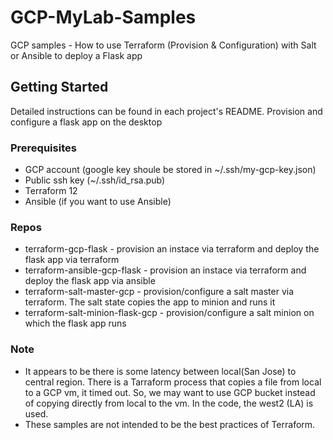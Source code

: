 # GCP-MyLab-Samples

GCP samples - How to use Terraform (Provision & Configuration) with Salt or Ansible to deploy a Flask app

## Getting Started

Detailed instructions can be found in each project's README.
Provision and configure a flask app on the desktop

### Prerequisites

* GCP account (google key shoule be stored in ~/.ssh/my-gcp-key.json)
* Public ssh key (~/.ssh/id_rsa.pub)
* Terraform 12 
* Ansible (if you want to use Ansible)


### Repos

* terraform-gcp-flask - provision an instace via terraform and deploy the flask app via terraform
* terraform-ansible-gcp-flask - provision an instace via terraform and deploy the flask app via ansible
* terraform-salt-master-gcp - provision/configure a salt master via terraform. The salt state copies the app to minion and runs it
* terraform-salt-minion-flask-gcp - provision/configure a salt minion on which the flask app runs

### Note
* It appears to be there is some latency between local(San Jose) to central region. There is a Tarraform process that copies a file from local to a GCP vm, it timed out. So, we may want to use GCP bucket instead of copying directly from local to the vm. In the code, the west2 (LA) is used.
* These samples are not intended to be the best practices of Terraform.
